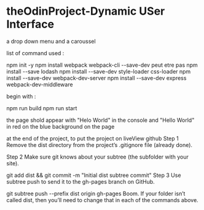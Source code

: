 # theOdinProject-Dynamic USer Interface

a drop down menu and a caroussel 

list of command used : 

npm init -y
npm install webpack webpack-cli --save-dev
peut etre pas  npm install --save lodash 
npm install --save-dev style-loader css-loader
npm install --save-dev webpack-dev-server
npm install --save-dev express webpack-dev-middleware

begin with  :

npm run build 
npm run start 

the page shold appear with "Helo World" in the console 
and "Hello World" in red on the blue background on the page


at the end of the project, to put the project on liveView github 
Step 1
Remove the dist directory from the project’s .gitignore file (already done).

Step 2
Make sure git knows about your subtree (the subfolder with your site).

git add dist && git commit -m "Initial dist subtree commit"
Step 3
Use subtree push to send it to the gh-pages branch on GitHub.

git subtree push --prefix dist origin gh-pages
Boom. If your folder isn’t called dist, then you’ll need to change that in each of the commands above.

